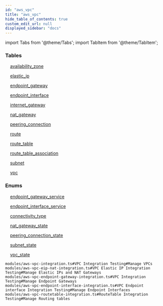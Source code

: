 ```yaml
---
id: "aws_vpc"
title: "aws_vpc"
hide_table_of_contents: true
custom_edit_url: null
displayed_sidebar: "docs"
---
```


import Tabs from '@theme/Tabs';
import TabItem from '@theme/TabItem';

<Tabs queryString="view">
  <TabItem value="components" label="Components" default>

### Tables

    [availability_zone](../../aws/tables/aws_vpc_entity_availability_zone.AvailabilityZone)

    [elastic_ip](../../aws/tables/aws_vpc_entity_elastic_ip.ElasticIp)

    [endpoint_gateway](../../aws/tables/aws_vpc_entity_endpoint_gateway.EndpointGateway)

    [endpoint_interface](../../aws/tables/aws_vpc_entity_endpoint_interface.EndpointInterface)

    [internet_gateway](../../aws/tables/aws_vpc_entity_internet_gateway.InternetGateway)

    [nat_gateway](../../aws/tables/aws_vpc_entity_nat_gateway.NatGateway)

    [peering_connection](../../aws/tables/aws_vpc_entity_peering_connection.PeeringConnection)

    [route](../../aws/tables/aws_vpc_entity_route.Route)

    [route_table](../../aws/tables/aws_vpc_entity_route_table.RouteTable)

    [route_table_association](../../aws/tables/aws_vpc_entity_route_table_association.RouteTableAssociation)

    [subnet](../../aws/tables/aws_vpc_entity_subnet.Subnet)

    [vpc](../../aws/tables/aws_vpc_entity_vpc.Vpc)

### Enums
    [endpoint_gateway_service](../../aws/enums/aws_vpc_entity_endpoint_gateway.EndpointGatewayService)

    [endpoint_interface_service](../../aws/enums/aws_vpc_entity_endpoint_interface.EndpointInterfaceService)

    [connectivity_type](../../aws/enums/aws_vpc_entity_nat_gateway.ConnectivityType)

    [nat_gateway_state](../../aws/enums/aws_vpc_entity_nat_gateway.NatGatewayState)

    [peering_connection_state](../../aws/enums/aws_vpc_entity_peering_connection.PeeringConnectionState)

    [subnet_state](../../aws/enums/aws_vpc_entity_subnet.SubnetState)

    [vpc_state](../../aws/enums/aws_vpc_entity_vpc.VpcState)

</TabItem>
  <TabItem value="code-examples" label="Code examples">

```testdoc
modules/aws-vpc-integration.ts#VPC Integration Testing#Manage VPCs
modules/aws-vpc-eip-nat-integration.ts#VPC Elastic IP Integration Testing#Manage Elastic IPs and NAT Gateways
modules/aws-vpc-endpoint-gateway-integration.ts#VPC Integration Testing#Manage Endpoint Gateways
modules/aws-vpc-endpoint-interface-integration.ts#VPC Endpoint interface Integration Testing#Manage Endpoint Interfaces
modules/aws-vpc-routetable-integration.ts#RouteTable Integration Testing#Manage Routing tables
```

</TabItem>
</Tabs>
